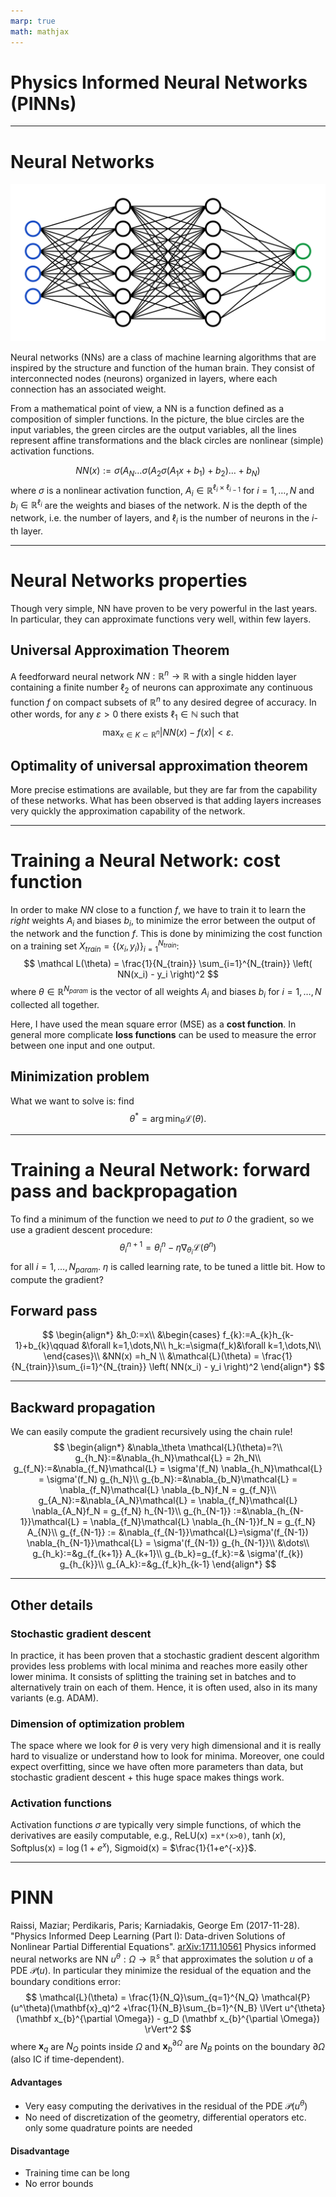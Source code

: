 ```yaml
---
marp: true
math: mathjax
---
```

<!--
title: Lecture 040 Physics Informed Neural Networks
paginate: true
_class: titlepage
-->

# Physics Informed Neural Networks (PINNs)

---
<style scoped>section{font-size:23px;padding:50px;padding-top:50px}</style>

# Neural Networks

![bg right:40% width:500](img/network.svg)

Neural networks (NNs) are a class of machine learning algorithms that are inspired by the structure and function of the human brain. They consist of interconnected nodes (neurons) organized in layers, where each connection has an associated weight.

From a mathematical point of view, a NN is a function defined as a composition of simpler functions. In the picture, the blue circles are the input variables, the green circles are the output variables, all the lines represent affine transformations and the black circles are nonlinear (simple) activation functions.

$$NN(x) := \sigma( A_N\dots \sigma(A_2\sigma(A_1x+b_1)+b_2)\dots +b_N)$$
where $\sigma$ is a nonlinear activation function, $A_i\in \mathbb R^{\ell_i\times \ell_{i-1}}$ for $i=1,\dots,N$ and $b_i\in \mathbb R^{\ell_i}$ are the weights and biases of the network. $N$ is the depth of the network, i.e. the number of layers, and $\ell_i$ is the number of neurons in the $i$-th layer.


---
<style scoped>section{font-size:23px;padding:50px;padding-top:50px}</style>

# Neural Networks properties
Though very simple, NN have proven to be very powerful in the last years. In particular, they can approximate functions very well, within few layers.

## Universal Approximation Theorem
A feedforward neural network $NN:\mathbb R^n \to \mathbb R$ with a single hidden layer containing a finite number $\ell_2$ of neurons can approximate any continuous function $f$ on compact subsets of $\mathbb R^n$ to any desired degree of accuracy. In other words, for any $\varepsilon>0$ there exists $\ell_1 \in \mathbb N$ such that
$$
\max_{x\in K\subset \mathbb R^{n}} |NN(x) - f(x)| < \varepsilon.
$$

## Optimality of universal approximation theorem
More precise estimations are available, but they are far from the capability of these networks. What has been observed is that adding layers increases very quickly the approximation capability of the network.


---
<style scoped>section{font-size:23px;padding:50px;padding-top:50px}</style>

# Training a Neural Network: cost function
In order to make $NN$ close to a function $f$, we have to train it to learn the *right* weights $A_i$ and biases $b_i$, to minimize the error between the output of the network and the function $f$.
This is done by minimizing the cost function on a training set $X_{train} = \lbrace (x_i, y_i) \rbrace_{i=1}^{N_{train}}$:
$$
\mathcal L(\theta) = \frac{1}{N_{train}} \sum_{i=1}^{N_{train}} \left( NN(x_i) - y_i \right)^2
$$
where $\theta\in \mathbb R^{N_{param}}$ is the vector of all weights  $A_i$ and biases $b_i$  for $i=1,\dots,N$ collected all together.

Here, I have used the mean square error (MSE) as a **cost function**. 
In general more complicate **loss functions**  can be used to measure the error between one input and one output.

## Minimization problem
What we want to solve is: find
$$
\theta^*=\arg\min_{\theta} \mathcal{L}(\theta).
$$


---
<style scoped>section{font-size:23px;padding:50px;padding-top:50px}</style>

# Training a Neural Network: forward pass and backpropagation
To find a minimum of the function we need to *put to 0* the gradient, so we use a gradient descent procedure:
$$
\theta_i^{n+1}=\theta^n_i - \eta \nabla_{\theta_i} \mathcal{L}(\theta^n)
$$
for all $i=1,\dots,N_{param}$. $\eta$ is called learning rate, to be tuned a little bit. How to compute the gradient?

## Forward pass
$$
\begin{align*}
&h_0:=x\\
&\begin{cases}
f_{k}:=A_{k}h_{k-1}+b_{k}\qquad &\forall k=1,\dots,N\\
h_k:=\sigma(f_k)&\forall k=1,\dots,N\\
\end{cases}\\
&NN(x) =h_N       \\
&\mathcal{L}(\theta) = \frac{1}{N_{train}}\sum_{i=1}^{N_{train}} \left( NN(x_i) - y_i \right)^2
\end{align*}
$$

---
<style scoped>section{font-size:23px;padding:50px;padding-top:50px}</style>

## Backward propagation
We can easily compute the gradient recursively using the chain rule!
$$
\begin{align*}
&\nabla_\theta \mathcal{L}(\theta)=?\\
g_{h_N}:=&\nabla_{h_N}\mathcal{L} = 2h_N\\
g_{f_N}:=&\nabla_{f_N}\mathcal{L} = \sigma'(f_N) \nabla_{h_N}\mathcal{L} =  \sigma'(f_N) g_{h_N}\\
g_{b_N}:=&\nabla_{b_N}\mathcal{L} = \nabla_{f_N}\mathcal{L} \nabla_{b_N}f_N = g_{f_N}\\
g_{A_N}:=&\nabla_{A_N}\mathcal{L} = \nabla_{f_N}\mathcal{L} \nabla_{A_N}f_N = g_{f_N} h_{N-1}\\
g_{h_{N-1}} :=&\nabla_{h_{N-1}}\mathcal{L} = \nabla_{f_N}\mathcal{L} \nabla_{h_{N-1}}f_N =  g_{f_N} A_{N}\\
g_{f_{N-1}} := &\nabla_{f_{N-1}}\mathcal{L}=\sigma'(f_{N-1}) \nabla_{h_{N-1}}\mathcal{L} = \sigma'(f_{N-1}) g_{h_{N-1}}\\
&\dots\\
g_{h_k}:=&g_{f_{k+1}} A_{k+1}\\
g_{b_k}=g_{f_k}:=& \sigma'(f_{k}) g_{h_{k}}\\
g_{A_k}:=&g_{f_k}h_{k-1}
\end{align*}
$$


---
<style scoped>section{font-size:23px;padding:50px;padding-top:50px}</style>

## Other details
### Stochastic gradient descent
In practice, it has been proven that a stochastic gradient descent algorithm provides less problems with local minima and reaches more easily other lower minima. It consists of splitting the training set in batches and to alternatively train on each of them. Hence, it is often used, also in its many variants (e.g. ADAM).

### Dimension of optimization problem
The space where we look for $\theta$ is very very high dimensional and it is really hard to visualize or understand how to look for minima. Moreover, one could expect overfitting, since we have often more parameters than data, but stochastic gradient descent + this huge space makes things work.

### Activation functions
Activation functions $\sigma$ are typically very simple functions, of which the derivatives are easily computable, e.g., ReLU(x) =`x*(x>0)`, $\tanh(x)$, Softplus(x) = $\log(1+e^x)$, Sigmoid(x) = $\frac{1}{1+e^{-x}}$.

---
<style scoped>section{font-size:23px;padding:50px;padding-top:20px}</style>

# PINN
Raissi, Maziar; Perdikaris, Paris; Karniadakis, George Em (2017-11-28). "Physics Informed Deep Learning (Part I): Data-driven Solutions of Nonlinear Partial Differential Equations". [arXiv:1711.10561](https://arxiv.org/abs/1711.10561)
Physics informed neural networks are NN $u^{\theta}:\Omega \to \mathbb R^{s}$ that approximates the solution $u$ of a PDE $\mathcal{P}(u)$. In particular they minimize the residual of the equation and the boundary conditions error:
$$
\mathcal{L}(\theta) = \frac{1}{N_Q}\sum_{q=1}^{N_Q} \mathcal{P}(u^\theta)(\mathbf{x}_q)^2 +\frac{1}{N_B}\sum_{b=1}^{N_B} \lVert u^{\theta}(\mathbf x_{b}^{\partial \Omega}) - g_D (\mathbf x_{b}^{\partial \Omega}) \rVert^2
$$
where $\mathbf{x}_q$ are $N_Q$ points inside $\Omega$ and $\mathbf x_{b}^{\partial \Omega}$ are $N_B$ points on the boundary $\partial \Omega$ (also IC if time-dependent).

#### Advantages
* Very easy computing the derivatives in the residual of the PDE $\mathcal P(u^\theta)$
* No need of discretization of the geometry, differential operators etc. only some quadrature points are needed
#### Disadvantage
* Training time can be long
* No error bounds